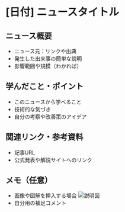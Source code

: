 # [日付] ニュースタイトル

## ニュース概要
- ニュース元：リンクや出典
- 発生した出来事の簡単な説明
- 影響範囲や規模（わかれば）

## 学んだこと・ポイント
- このニュースから学べること
- 技術的な気づき
- 自分の考察や改善策のアイデア

## 関連リンク・参考資料
- 記事URL
- 公式発表や解説サイトへのリンク

## メモ（任意）
- 画像や図解を挿入する場合
  ![説明図](images/ファイル名.png)
- 自分用の補足コメント
